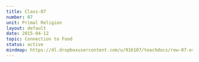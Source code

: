 ```yaml
---
title: Class-07
number: 07
unit: Primal Religion
layout: default
date: 2015-04-12
topic: Connection to Food
status: active
mindmap: https://dl.dropboxusercontent.com/u/916107/teachdocs/row-07-ordo.png
---
```


